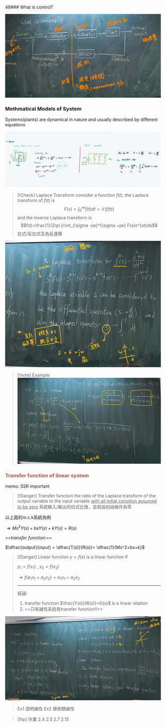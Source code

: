 48### What is control?

![image.png](https://raw.githubusercontent.com/Ash0645/image_remote/main/202307172136299.png)

### Methmatical Models of System

Systems(plants) are dynamical in nature and usually described by different equations

![image.png](https://raw.githubusercontent.com/Ash0645/image_remote/main/202307172144782.png)


>[!Check] Laplace Transform
>consider a function $f(t)$, the Laplace transform of $f(t)$ is $$F(s)=\int_{0}^{\infty}f(t)dt=\mathscr{L}(f(t))$$ 
>and the inverse Laplace transform is  $$f(t)=\frac{1}{2\pi j}\int_{\sigma -jw}^{\sigma +jw} F(s)e^{st}ds$$
>拉式/反拉式互為反運算

![image.png](https://raw.githubusercontent.com/Ash0645/image_remote/main/202307172157305.png)

>[!note] Example
>![image.png](https://raw.githubusercontent.com/Ash0645/image_remote/main/202307172159258.png)


### <font color="#c0504d">Transfer function of linear system</font>
memo: SSR important

>[!Danger] Transfer function
>the ratio of the Laplace transform of the output variable to the input variable <u>with all initial consition assumed to be zero</u>
>系統輸入/輸出的拉式比值，並假設初始條件為零

以上面的m.c.k系統為例

$\Rightarrow Ms^2Y(s)+bsY(s)+kY(s)=R(s)$

==*transfer function:*==

$\dfrac{output}{input} = \dfrac{T(s)}{R(s)}= \dfrac{1}{Ms^2+bs+k}$

>[!Danger] Linear function
>$y=f(x)$ is a linear function if 
>
>$y_{1}=f(x_1)$ ,  $y_{2}=f(x_2)$ 
>
>$\Rightarrow f(a_1x_1+a_2x_2)=a_1x_1+a_2x_2$
>
>---
>結論:
>1. transfer function $\frac{Y(s)}{R(s)}=G(s)$ is a linear relation
>2. ==只有線性系統有transfer function!!==


![image.png](https://raw.githubusercontent.com/Ash0645/image_remote/main/202307172219100.png)

>Ex1 證明線性
>Ex2 舉例類線性

>[!tip] 作業
>2.4 2.5 2.7 2.15